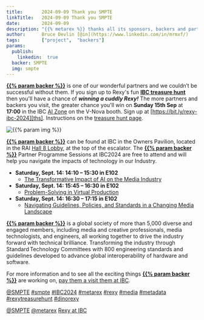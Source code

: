 ```yaml
---
title:       2024-09-09 Thank you SMPTE
linkTitle:   2024-09-09 Thank you SMPTE
date:        2024-09-09
description: "{{% metarex %}} thanks all its sponsors, backers and partners"
author:      Bruce Devlin [@in](https://www.linkedin.com/in/mrmxf/)
tags:        ["project",  "backers"]
params:
  publish:
    linkedin:  true
  backer: SMPTE
  img: smpte
---
```


**[{{% param backer %}}][web]** is one of our wonderful partners and we
couldn’t be successful without them. If you sign up to Rexy's fun **[IBC
treasure hunt][ths]** then you'll have a chance of ***winning a cuddly Rexy!***
The more partners and backers you visit, the greater chance you'll win on
**Sunday 15th Sep** at **17:00** in the IBC [AI Zone][rxydraw] on the V-Nova
booth. Sign up at [https://bit.ly/rexy-ibc-2024][ths]. Instructions on the
[treasure hunt page][thp].

<img  class="ui centered large bordered rounded image" src="featured-{{% param img
%}}.png" alt="{{% param img %}}">

**[{{% param backer %}}][web]** can be found at IBC in the Owners Pavilion,
located in the RAI [Hall 8 Lobby][meet], at the top of the escalator. The
**[{{% param backer %}}][web]** Partner Programme Sessions at IBC2024 are free
to attend and will help you navigate the impacts of technology in our Industry.

* **Saturday, Sept. 14: 14:10 – 15:30 in E102**
  * [The Transformative Impact of AI on the Media Industry][ai]
* **Saturday, Sept. 14: 15:45 – 16:30 in E102**
  * [Problem-Solving in Virtual Production][vp]
* **Saturday, Sept. 14: 16:30 – 17:15 in E102**
  * [Navigating Guidelines, Policies, and Standards in a Changing Media Landscape][std]

**[{{% param backer %}}][web]** is a global society of more than 5,000 diverse
and engaged members, including media and creative professionals, media
technologists, and engineers, all working together to drive the industry
forward with technical brilliance. Transforming the industry through
Standard Technology Committees with 800 engineering standards and guidelines
developed to advance global interoperability of hardware and software.

For more information and to see all the exciting things **[{{% param backer
%}}][web]** are working on, [pay them a visit them at IBC][meet].

[@SMPTE](https://www.linkedin.com/company/smpte/)
[#smpte](https://www.linkedin.com/search/results/all/?keywords=%23SMPTE)
[#IBC2024](https://www.linkedin.com/search/results/all/?keywords=%23IBC2024)
[#metarex](https://www.linkedin.com/search/results/all/?keywords=%23metarex)
[#rexy](https://www.linkedin.com/search/results/all/?keywords=%23rexy)
[#media](https://www.linkedin.com/search/results/all/?keywords=%23media)
[#metadata](https://www.linkedin.com/search/results/all/?keywords=%23metadata)
[#rexytreasurehunt](https://www.linkedin.com/search/results/all/?keywords=%23rexytreasurehunt)
[#dinorexy](https://www.linkedin.com/search/results/all/?keywords=%23dinorexy)

<i class="linkedin icon"></i>[@SMPTE](https://www.linkedin.com/company/smpte/)
<i class="linkedin icon"></i>[@metarex][limrx]
<i class="linkedin icon"></i>[Rexy at IBC][lirxy]

[web]:    https://www.smpte.org/blog/smpte-announces-ibc2024-sessions-and-highlights/
[meet]:   https://ibc2024.mapyourshow.com/8_0/floorplan/?st=keyword&sv=smpte&hallID=D&selectedBooth=8.F55
[ai]:     https://ibc2024.mapyourshow.com/8_0/sessions/session-details.cfm?scheduleid=175
[vp]:      https://ibc2024.mapyourshow.com/8_0/sessions/session-details.cfm?scheduleid=187
[std]:     https://ibc2024.mapyourshow.com/8_0/sessions/session-details.cfm?scheduleid=188

[limrx]:   https://uk.linkedin.com/company/metarex-media
[lirxy]:   https://www.linkedin.com/search/results/all/?keywords=%23ibc2024%20%23metarex%20%23rexy
[rxydraw]: https://ibc2024.mapyourshow.com/8_0/floorplan/?st=keyword&hallID=J&sv=V-NOVA&selectedBooth=14.AI03
[ths]:     https://bit.ly/rexy-ibc-2024
[thp]:     /project/treasure-hunt/
